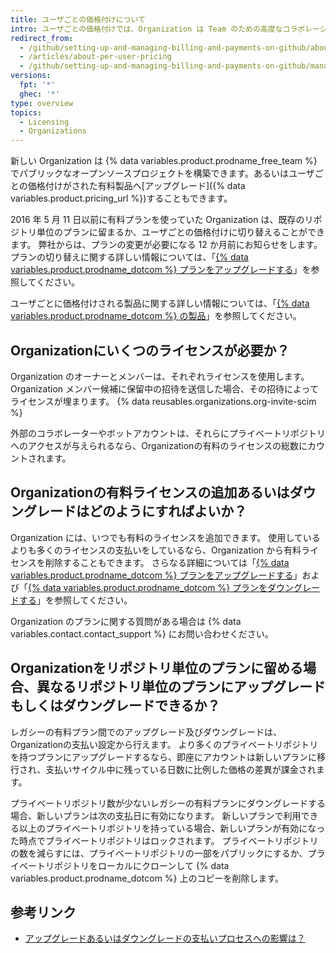```yaml
---
title: ユーザごとの価格付けについて
intro: ユーザごとの価格付けでは、Organization は Team のための高度なコラボレーションと管理のツールへのアクセス、そして場合によってはセキュリティ、コンプライアンス、デプロイメントの制御のために、Team のサイズに基づいて支払いを行います。
redirect_from:
  - /github/setting-up-and-managing-billing-and-payments-on-github/about-per-user-pricing
  - /articles/about-per-user-pricing
  - /github/setting-up-and-managing-billing-and-payments-on-github/managing-billing-for-your-github-account/about-per-user-pricing
versions:
  fpt: '*'
  ghec: '*'
type: overview
topics:
  - Licensing
  - Organizations
---
```


新しい Organization は {% data variables.product.prodname_free_team %} でパブリックなオープンソースプロジェクトを構築できます。あるいはユーザごとの価格付けがされた有料製品へ[アップグレード]({% data variables.product.pricing_url %})することもできます。

2016 年 5 月 11 日以前に有料プランを使っていた Organization は、既存のリポジトリ単位のプランに留まるか、ユーザごとの価格付けに切り替えることができます。 弊社からは、プランの変更が必要になる 12 か月前にお知らせをします。 プランの切り替えに関する詳しい情報については、「[{% data variables.product.prodname_dotcom %} プランをアップグレードする](/articles/upgrading-your-github-subscription)」を参照してください。

ユーザごとに価格付けされる製品に関する詳しい情報については、「[{% data variables.product.prodname_dotcom %} の製品](/articles/githubs-products)」を参照してください。

## Organizationにいくつのライセンスが必要か？

Organization のオーナーとメンバーは、それぞれライセンスを使用します。 Organization メンバー候補に保留中の招待を送信した場合、その招待によってライセンスが埋まります。 {% data reusables.organizations.org-invite-scim %}

外部のコラボレーターやボットアカウントは、それらにプライベートリポジトリへのアクセスが与えられるなら、Organizationの有料のライセンスの総数にカウントされます。

## Organizationの有料ライセンスの追加あるいはダウングレードはどのようにすればよいか？

Organization には、いつでも有料のライセンスを追加できます。 使用しているよりも多くのライセンスの支払いをしているなら、Organization から有料ライセンスを削除することもできます。 さらなる詳細については「[{% data variables.product.prodname_dotcom %} プランをアップグレードする](/articles/upgrading-your-github-subscription)」および「[{% data variables.product.prodname_dotcom %} プランをダウングレードする](/articles/downgrading-your-github-subscription)」を参照してください。

Organization のプランに関する質問がある場合は {% data variables.contact.contact_support %} にお問い合わせください。

## Organizationをリポジトリ単位のプランに留める場合、異なるリポジトリ単位のプランにアップグレードもしくはダウングレードできるか？

レガシーの有料プラン間でのアップグレード及びダウングレードは、Organizationの支払い設定から行えます。 より多くのプライベートリポジトリを持つプランにアップグレードするなら、即座にアカウントは新しいプランに移行され、支払いサイクル中に残っている日数に比例した価格の差異が課金されます。

プライベートリポジトリ数が少ないレガシーの有料プランにダウングレードする場合、新しいプランは次の支払日に有効になります。 新しいプランで利用できる以上のプライベートリポジトリを持っている場合、新しいプランが有効になった時点でプライベートリポジトリはロックされます。 プライベートリポジトリの数を減らすには、プライベートリポジトリの一部をパブリックにするか、プライベートリポジトリをローカルにクローンして {% data variables.product.prodname_dotcom %} 上のコピーを削除します。

## 参考リンク

- [アップグレードあるいはダウングレードの支払いプロセスへの影響は？](/articles/how-does-upgrading-or-downgrading-affect-the-billing-process)
